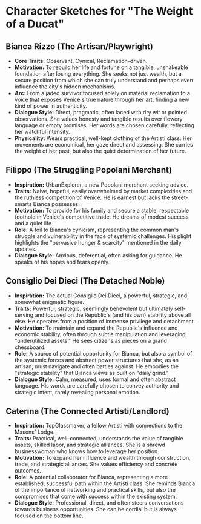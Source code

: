 # Character Sketches for "The Weight of a Ducat"

## Bianca Rizzo (The Artisan/Playwright)
*   **Core Traits:** Observant, Cynical, Reclamation-driven.
*   **Motivation:** To rebuild her life and fortune on a tangible, unshakeable foundation after losing everything. She seeks not just wealth, but a secure position from which she can truly understand and perhaps even influence the city's hidden mechanisms.
*   **Arc:** From a jaded survivor focused solely on material reclamation to a voice that exposes Venice's true nature through her art, finding a new kind of power in authenticity.
*   **Dialogue Style:** Direct, pragmatic, often laced with dry wit or pointed observations. She values honesty and tangible results over flowery language or empty promises. Her words are chosen carefully, reflecting her watchful intensity.
*   **Physicality:** Wears practical, well-kept clothing of the Artisti class. Her movements are economical, her gaze direct and assessing. She carries the weight of her past, but also the quiet determination of her future.

## Filippo (The Struggling Popolani Merchant)
*   **Inspiration:** UrbanExplorer, a new Popolani merchant seeking advice.
*   **Traits:** Naive, hopeful, easily overwhelmed by market complexities and the ruthless competition of Venice. He is earnest but lacks the street-smarts Bianca possesses.
*   **Motivation:** To provide for his family and secure a stable, respectable foothold in Venice's competitive trade. He dreams of modest success and a quiet life.
*   **Role:** A foil to Bianca's cynicism, representing the common man's struggle and vulnerability in the face of systemic challenges. His plight highlights the "pervasive hunger & scarcity" mentioned in the daily updates.
*   **Dialogue Style:** Anxious, deferential, often asking for guidance. He speaks of his hopes and fears openly.

## Consiglio Dei Dieci (The Detached Noble)
*   **Inspiration:** The actual Consiglio Dei Dieci, a powerful, strategic, and somewhat enigmatic figure.
*   **Traits:** Powerful, strategic, seemingly benevolent but ultimately self-serving and focused on the Republic's (and his own) stability above all else. He operates from a position of immense privilege and detachment.
*   **Motivation:** To maintain and expand the Republic's influence and economic stability, often through subtle manipulation and leveraging "underutilized assets." He sees citizens as pieces on a grand chessboard.
*   **Role:** A source of potential opportunity for Bianca, but also a symbol of the systemic forces and abstract power structures that she, as an artisan, must navigate and often battles against. He embodies the "strategic stability" that Bianca views as built on "daily grind."
*   **Dialogue Style:** Calm, measured, uses formal and often abstract language. His words are carefully chosen to convey authority and strategic intent, rarely revealing personal emotion.

## Caterina (The Connected Artisti/Landlord)
*   **Inspiration:** TopGlassmaker, a fellow Artisti with connections to the Masons' Lodge.
*   **Traits:** Practical, well-connected, understands the value of tangible assets, skilled labor, and strategic alliances. She is a shrewd businesswoman who knows how to leverage her position.
*   **Motivation:** To expand her influence and wealth through construction, trade, and strategic alliances. She values efficiency and concrete outcomes.
*   **Role:** A potential collaborator for Bianca, representing a more established, successful path within the Artisti class. She reminds Bianca of the importance of networking and practical skills, but also the compromises that come with success within the existing system.
*   **Dialogue Style:** Professional, direct, and often steers conversations towards business opportunities. She can be cordial but is always focused on the bottom line.
